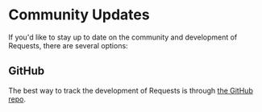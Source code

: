 # Community Updates

If you'd like to stay up to date on the community and development of Requests,
there are several options:

## GitHub

The best way to track the development of Requests is through
[the GitHub repo](https://github.com/psf/requests).

<!-- TODO: Add support for release history -->
<!-- .. include:: ../../HISTORY.md -->
